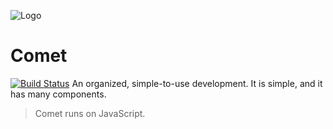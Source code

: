 ![Logo](https://raw.githubusercontent.com/mosesag0813/comet/master/resources/Drawing%20(1).png)

# Comet
[![Build Status](https://travis-ci.org/mosesag0813/comet.svg?branch=master)](https://travis-ci.org/mosesag0813/comet)
An organized, simple-to-use development. It is simple, and it has many components. 
> Comet runs on JavaScript.
